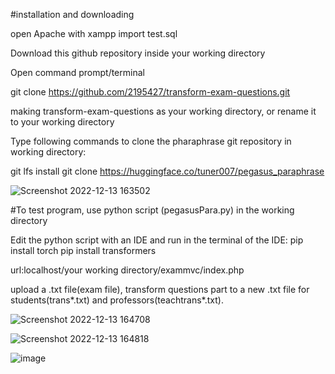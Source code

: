#installation and downloading

open Apache with xampp
import test.sql

Download this github repository inside your working directory

Open command prompt/terminal

git clone https://github.com/2195427/transform-exam-questions.git

making transform-exam-questions as your working directory, or rename it to your working directory

Type following commands to clone the pharaphrase git repository in working directory:

  
git lfs install
git clone https://huggingface.co/tuner007/pegasus_paraphrase 


![Screenshot 2022-12-13 163502](https://user-images.githubusercontent.com/106719596/207731209-bacebcd4-6abb-4388-92eb-04e377fff022.png)


#To test program, use python script (pegasusPara.py) in the working directory

Edit the python script with an IDE and run in the terminal of the IDE:
pip install torch
pip install transformers

url:localhost/your working directory/exammvc/index.php

upload a .txt file(exam file), transform questions part to a new .txt file for students(trans*.txt) and professors(teachtrans*.txt).

![Screenshot 2022-12-13 164708](https://user-images.githubusercontent.com/106719596/207713736-41c98966-3c45-4c36-8274-fe7f35f54072.png)

![Screenshot 2022-12-13 164818](https://user-images.githubusercontent.com/106719596/207713837-f6cc1ea1-3d3d-4e4f-b598-9f23ac0ca2f0.png)

![image](https://user-images.githubusercontent.com/106719596/207713533-6113e2f6-6597-45f6-9cf3-4299762bf8cc.png)

